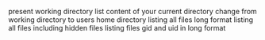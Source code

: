 present working directory
list content of your current directory
change from working directory to users home directory
listing all files long format
listing all files including hidden files
listing files gid and uid in long format

